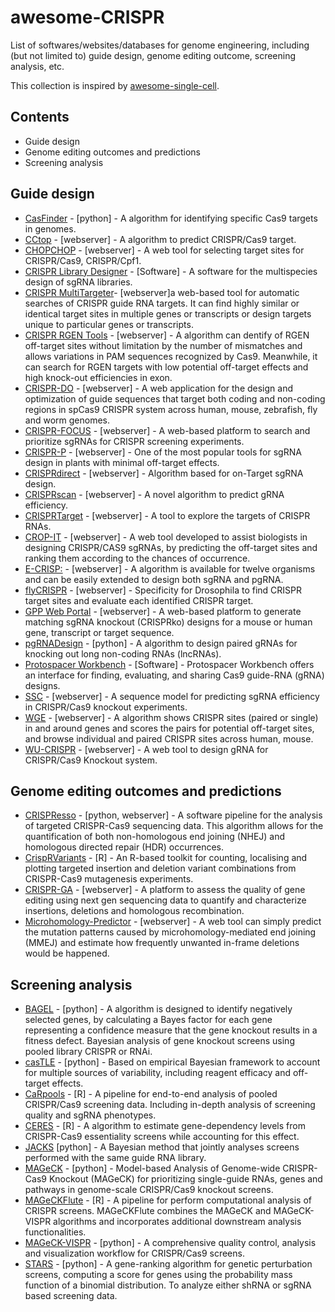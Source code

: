 # awesome-CRISPR
List of softwares/websites/databases for genome engineering, including (but not limited to) guide design, genome editing outcome, screening analysis, etc. 

This collection is inspired by [awesome-single-cell](https://github.com/seandavi/awesome-single-cell).

## Contents

- Guide design
- Genome editing outcomes and predictions
- Screening analysis

## Guide design

- [CasFinder](http://arep.med.harvard.edu/CasFinder/) - [python] - A algorithm for identifying specific Cas9 targets in genomes.
- [CCtop](https://crispr.cos.uni-heidelberg.de) - [webserver] - A algorithm to predict CRISPR/Cas9 target.
- [CHOPCHOP](http://chopchop.cbu.uib.no/index.php) - [webserver] - A web tool for selecting target sites for CRISPR/Cas9, CRISPR/Cpf1.
- [CRISPR Library Designer](https://github.com/boutroslab/cld_docker) - [Software] - A software for the multispecies design of sgRNA libraries.
- [CRISPR MultiTargeter](http://www.multicrispr.net/index.html)- [webserver]a web-based tool for automatic searches of CRISPR guide RNA targets. It can find highly similar or identical target sites in multiple genes or transcripts or design targets unique to particular genes or transcripts.
- [CRISPR RGEN Tools](http://www.rgenome.net) - [webserver] - A algorithm can dentify of RGEN off-target sites without limitation by the number of mismatches and allows variations in PAM sequences recognized by Cas9. Meanwhile, it can search for RGEN targets with low potential off-target effects and high knock-out efficiencies in exon.
- [CRISPR-DO](http://cistrome.org/crispr/) - [webserver] - A web application for the design and optimization of guide sequences that target both coding and non-coding regions in spCas9 CRISPR system across human, mouse, zebrafish, fly and worm genomes.
- [CRISPR-FOCUS](http://cistrome.org/crispr-focus/) - [webserver] -  A web-based platform to search and prioritize sgRNAs for CRISPR screening experiments. 
- [CRISPR-P](http://crispr.hzau.edu.cn/CRISPR2/) - [webserver] - One of the most popular tools for sgRNA design in plants with minimal off-target effects.
- [CRISPRdirect](http://crispr.dbcls.jp) - [webserver] - Algorithm based for on-Target sgRNA design.
- [CRISPRscan](http://www.crisprscan.org) - [webserver] - A novel algorithm to predict gRNA efficiency.
- [CRISPRTarget](http://bioanalysis.otago.ac.nz/CRISPRTarget/crispr_analysis.html) - [webserver] - A tool to explore the targets of CRISPR RNAs.
- [CROP-IT](http://cheetah.bioch.virginia.edu/AdliLab/CROP-IT/homepage.html) - [webserver] - A web tool developed to assist biologists in designing CRISPR/CAS9 sgRNAs, by predicting the off-target sites and ranking them according to the chances of occurrence.
- [E-CRISP:](http://www.e-crisp.org/E-CRISP/) - [webserver] - A algorithm is available for twelve organisms and can be easily extended to design both sgRNA and pgRNA.
- [flyCRISPR](http://targetfinder.flycrispr.neuro.brown.edu) - [webserver] - Specificity for Drosophila to find CRISPR target sites and evaluate each identified CRISPR target.
- [GPP Web Portal](https://portals.broadinstitute.org/gpp/public/) - [webserver] -  A web-based platform to generate matching sgRNA knockout (CRISPRko) designs for a mouse or human gene, transcript or target sequence.
- [pgRNADesign](https://bitbucket.org/liulab/pgrnadesign.git) - [python] -  A algorithm to design paired gRNAs for knocking out long non-coding RNAs (lncRNAs).
- [Protospacer Workbench](http://www.protospacer.com) - [Software] - Protospacer Workbench offers an interface for finding, evaluating, and sharing Cas9 guide-RNA (gRNA) designs. 
- [SSC](http://cistrome.org/SSC/) - [webserver] - A sequence model for predicting sgRNA efficiency in CRISPR/Cas9 knockout experiments.
- [WGE](https://www.sanger.ac.uk/htgt/wge/) - [webserver] - A algorithm shows CRISPR sites (paired or single) in and around genes and scores the pairs for potential off-target sites, and browse individual and paired CRISPR sites across human, mouse.
- [WU-CRISPR](http://crispr.wustl.edu) - [webserver] - A web tool to design gRNA for CRISPR/Cas9 Knockout system.

## Genome editing outcomes and predictions

- [CRISPResso](https://github.com/lucapinello/CRISPResso) - [python, webserver] - A software pipeline for the analysis of targeted CRISPR-Cas9 sequencing data. This algorithm allows for the quantification of both non-homologous end joining (NHEJ) and homologous directed repair (HDR) occurrences.
- [CrispRVariants](https://github.com/markrobinsonuzh/CrispRVariants) - [R] - An R-based toolkit for counting, localising and plotting targeted insertion and deletion variant combinations from CRISPR-Cas9 mutagenesis experiments.
- [CRISPR-GA](http://crispr-ga.net) - [webserver] -  A platform to assess the quality of gene editing using next gen sequencing data to quantify and characterize insertions, deletions and homologous recombination.
- [Microhomology-Predictor](http://www.rgenome.net/mich-calculator/) - [webserver] - A web tool can simply predict the mutation patterns caused by microhomology-mediated end joining (MMEJ) and estimate how frequently unwanted in-frame deletions would be happened.

## Screening analysis

- [BAGEL](https://sourceforge.net/projects/bagel-for-knockout-screens/) - [python] - A algorithm is designed to identify negatively selected genes, by calculating a Bayes factor for each gene representing a confidence measure that the gene knockout results in a fitness defect. Bayesian analysis of gene knockout screens using pooled library CRISPR or RNAi.
- [casTLE](https://bitbucket.org/dmorgens/castle) - [python] - Based on empirical Bayesian framework to account for multiple sources of variability, including reagent efficacy and off-target effects.
- [CaRpools](https://github.com/boutroslab/caRpools) - [R] - A pipeline for end-to-end analysis of pooled CRISPR/Cas9 screening data. Including in-depth analysis of screening quality and sgRNA phenotypes.
- [CERES](https://depmap.org/ceres/) - [R] -  A algorithm to estimate gene-dependency levels from CRISPR-Cas9 essentiality screens while accounting for this effect.
- [JACKS](https://github.com/felicityallen/JACKS) [python] - A Bayesian method that jointly analyses screens performed with the same guide RNA library.
- [MAGeCK](https://bitbucket.org/liulab/mageck) - [python] - Model-based Analysis of Genome-wide CRISPR-Cas9 Knockout (MAGeCK) for prioritizing single-guide RNAs, genes and pathways in genome-scale CRISPR/Cas9 knockout screens. 
- [MAGeCKFlute](https://bitbucket.org/liulab/mageckflute/) - [R] - A pipeline for perform computational analysis of CRISPR screens. MAGeCKFlute combines the MAGeCK and MAGeCK-VISPR algorithms and incorporates additional downstream analysis functionalities.
- [MAGeCK-VISPR](https://bitbucket.org/liulab/mageck-vispr) - [python] - A comprehensive quality control, analysis and visualization workflow for CRISPR/Cas9 screens.
- [STARS](https://portals.broadinstitute.org/gpp/public/software/stars) - [python] - A gene-ranking algorithm for genetic perturbation screens, computing a score for genes using the probability mass function of a binomial distribution. To analyze either shRNA or sgRNA based screening data.

